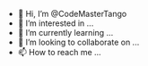 - 👋 Hi, I’m @CodeMasterTango
- 👀 I’m interested in ...
- 🌱 I’m currently learning ...
- 💞️ I’m looking to collaborate on ...
- 📫 How to reach me ...

<!---
CodeMasterTango/CodeMasterTango is a ✨ special ✨ repository because its `README.md` (this file) appears on your GitHub profile.
You can click the Preview link to take a look at your changes.
--->
